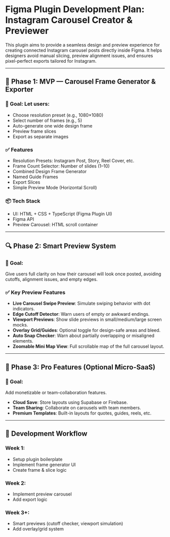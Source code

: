 # Figma Plugin Development Plan: Instagram Carousel Creator & Previewer

This plugin aims to provide a seamless design and preview experience for creating connected Instagram carousel posts directly inside Figma. It helps designers avoid manual slicing, preview alignment issues, and ensures pixel-perfect exports tailored for Instagram.

---

## 🧱 Phase 1: MVP — Carousel Frame Generator & Exporter

### 🎯 Goal: Let users:
- Choose resolution preset (e.g., 1080×1080)
- Select number of frames (e.g., 5)
- Auto-generate one wide design frame
- Preview frame slices
- Export as separate images

### ✅ Features
- Resolution Presets: Instagram Post, Story, Reel Cover, etc.
- Frame Count Selector: Number of slides (1–10)
- Combined Design Frame Generator
- Named Guide Frames
- Export Slices
- Simple Preview Mode (Horizontal Scroll)

### 📦 Tech Stack
- UI: HTML + CSS + TypeScript (Figma Plugin UI)
- Figma API
- Preview Carousel: HTML scroll container

---

## 🔍 Phase 2: Smart Preview System

### 🎯 Goal: 
Give users full clarity on how their carousel will look once posted, avoiding cutoffs, alignment issues, and empty edges.

### ✅ Key Preview Features
- **Live Carousel Swipe Preview**: Simulate swiping behavior with dot indicators.
- **Edge Cutoff Detector**: Warn users of empty or awkward endings.
- **Viewport Previews**: Show slide previews in small/medium/large screen mocks.
- **Overlay Grid/Guides**: Optional toggle for design-safe areas and bleed.
- **Auto Snap Checker**: Warn about partially overlapping or misaligned elements.
- **Zoomable Mini Map View**: Full scrollable map of the full carousel layout.

---

## 🚀 Phase 3: Pro Features (Optional Micro-SaaS)

### 🎯 Goal: 
Add monetizable or team-collaboration features.

- **Cloud Save**: Store layouts using Supabase or Firebase.
- **Team Sharing**: Collaborate on carousels with team members.
- **Premium Templates**: Built-in layouts for quotes, guides, reels, etc.

---

## 🧭 Development Workflow

### Week 1:
- Setup plugin boilerplate
- Implement frame generator UI
- Create frame & slice logic

### Week 2:
- Implement preview carousel
- Add export logic

### Week 3+:
- Smart previews (cutoff checker, viewport simulation)
- Add overlay/grid system


